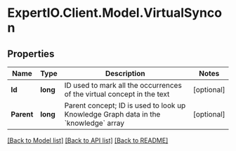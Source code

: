 
# ExpertIO.Client.Model.VirtualSyncon

## Properties

Name | Type | Description | Notes
------------ | ------------- | ------------- | -------------
**Id** | **long** | ID used to mark all the occurrences of the virtual concept in the text | [optional] 
**Parent** | **long** | Parent concept; ID is used to look up Knowledge Graph data in the &#x60;knowledge&#x60; array | [optional] 

[[Back to Model list]](../README.md#documentation-for-models)
[[Back to API list]](../README.md#documentation-for-api-endpoints)
[[Back to README]](../README.md)

